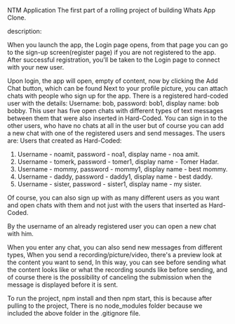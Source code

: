 NTM Application 
The first part of a rolling project of building Whats App Clone. 
 
 
description:
 
When you launch the app, the Login page opens, from that page you can go to the sign-up screen(register page) if you are not registered to the app. 
After successful registration, you'll be taken to the Login page to connect with your new user. 
 
Upon login, the app will open, empty of content, now by clicking the Add Chat button, which can be found Next to your profile picture, you can attach chats with people who sign up for the app. 
There is a registered hard-coded user with the details: Username: bob, password: bob1, display name: bob bobby. 
This user has five open chats with different types of text messages between them that were also inserted in Hard-Coded. 
You can sign in to the other users, who have no chats at all in the user but of course you can add a new chat with one of the registered users and send messages. 
The users are:
Users that created as Hard-Coded: 
1. Username - noamit, password - noa1, display name - noa amit. 
2. Username - tomerk, password - tomer1, display name - Tomer Hadar. 
3. Username - mommy, password - mommy1, display name - best mommy. 
4. Username - daddy, password - daddy1, display name - best daddy. 
5. Username - sister, password - sister1, display name - my sister.  
 
Of course, you can also sign up with as many different users as you want and open chats with them and not just with the users that inserted as Hard-Coded. 
 
By the username of an already registered user you can open a new chat with him. 
 
 
When you enter any chat, you can also send new messages from different types, When you send a recording/picture/video, there's a preview look at the content you want to send, In this way, you can see before sending what the content looks like or what the recording sounds like before sending, and of course there is the possibility of canceling the submission when the message is displayed before it is sent. 
 
 
To run the project, npm install and then npm start, this is because after pulling to the project, There is no node_modules folder because we included the above folder in the .gitignore file. 
